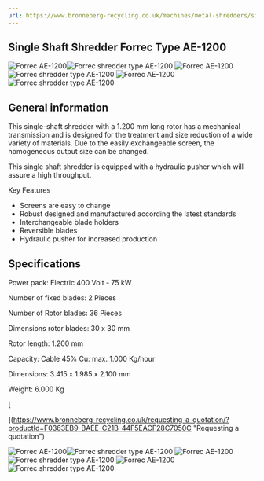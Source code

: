 ```yaml
---
url: https://www.bronneberg-recycling.co.uk/machines/metal-shredders/single-shaft-shredder-forrec-type-ae-1200/
---
```


## Single Shaft Shredder Forrec Type AE-1200

![Forrec AE-1200 ](https://www.bronneberg-recycling.co.uk/-uploads/images/general-products/forrec-ae-1200_1.jpg)![Forrec shredder type AE-1200](https://www.bronneberg-recycling.co.uk/-uploads/images/general-products/img_6014_1_1.jpg) ![Forrec AE-1200 ](https://www.bronneberg-recycling.co.uk/-uploads/images/general-products/forrec-ae-1200_1.jpg) ![Forrec shredder type AE-1200](https://www.bronneberg-recycling.co.uk/-uploads/images/general-products/img_6014_1_1.jpg) ![Forrec AE-1200 ](https://www.bronneberg-recycling.co.uk/-uploads/images/general-products/forrec-ae-1200_1.jpg)![Forrec shredder type AE-1200](https://www.bronneberg-recycling.co.uk/-uploads/images/general-products/img_6014_1_1.jpg)

## General information

This single-shaft shredder with a 1.200 mm long rotor has a mechanical transmission and is designed for the treatment and size reduction of a wide variety of materials. Due to the easily exchangeable screen, the homogeneous output size can be changed.

This single shaft shredder is equipped with a hydraulic pusher which will assure a high throughput.

Key Features

- Screens are easy to change
- Robust designed and manufactured according the latest standards
- Interchangeable blade holders
- Reversible blades
- Hydraulic pusher for increased production

## Specifications

Power pack: Electric 400 Volt - 75 kW

Number of fixed blades: 2 Pieces

Number of Rotor blades: 36 Pieces

Dimensions rotor blades: 30 x 30 mm

Rotor length: 1.200 mm

Capacity: Cable 45% Cu: max. 1.000 Kg/hour

Dimensions: 3.415 x 1.985 x 2.100 mm

Weight: 6.000 Kg

[

](https://www.bronneberg-recycling.co.uk/requesting-a-quotation/?productId=F0363EB9-BAEE-C21B-44F5EACF28C7050C "Requesting a quotation")

![Forrec AE-1200 ](https://www.bronneberg-recycling.co.uk/-uploads/images/general-products/forrec-ae-1200_1.jpg)![Forrec shredder type AE-1200](https://www.bronneberg-recycling.co.uk/-uploads/images/general-products/img_6014_1_1.jpg) ![Forrec AE-1200 ](https://www.bronneberg-recycling.co.uk/-uploads/images/general-products/forrec-ae-1200_1.jpg) ![Forrec shredder type AE-1200](https://www.bronneberg-recycling.co.uk/-uploads/images/general-products/img_6014_1_1.jpg) ![Forrec AE-1200 ](https://www.bronneberg-recycling.co.uk/-uploads/images/general-products/forrec-ae-1200_1.jpg)![Forrec shredder type AE-1200](https://www.bronneberg-recycling.co.uk/-uploads/images/general-products/img_6014_1_1.jpg)

